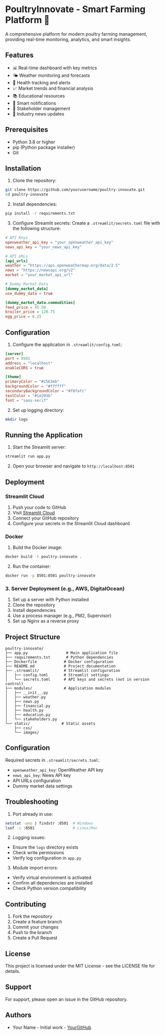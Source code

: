 # PoultryInnovate - Smart Farming Platform 🐔

A comprehensive platform for modern poultry farming management, providing real-time monitoring, analytics, and smart insights.

## Features

- 📊 Real-time dashboard with key metrics
- 🌤️ Weather monitoring and forecasts
- 💉 Health tracking and alerts
- 📈 Market trends and financial analysis
- 📚 Educational resources
- 🔔 Smart notifications
- 👥 Stakeholder management
- 📰 Industry news updates

## Prerequisites

- Python 3.8 or higher
- pip (Python package installer)
- Git

## Installation

1. Clone the repository:
```bash
git clone https://github.com/yourusername/poultry-innovate.git
cd poultry-innovate
```

2. Install dependencies:
```bash
pip install -r requirements.txt
```

3. Configure Streamlit secrets:
Create a `.streamlit/secrets.toml` file with the following structure:
```toml
# API Keys
openweather_api_key = "your_openweather_api_key"
news_api_key = "your_news_api_key"

# API URLs
[api_urls]
weather = "https://api.openweathermap.org/data/2.5"
news = "https://newsapi.org/v2"
market = "your_market_api_url"

# Dummy Market Data
[dummy_market_data]
use_dummy_data = true

[dummy_market_data.commodities]
feed_price = 45.50
broiler_price = 120.75
egg_price = 6.25
```

## Configuration

1. Configure the application in `.streamlit/config.toml`:
```toml
[server]
port = 8501
address = "localhost"
enableCORS = true

[theme]
primaryColor = "#2563eb"
backgroundColor = "#ffffff"
secondaryBackgroundColor = "#f8fafc"
textColor = "#1e293b"
font = "sans-serif"
```

2. Set up logging directory:
```bash
mkdir logs
```

## Running the Application

1. Start the Streamlit server:
```bash
streamlit run app.py
```

2. Open your browser and navigate to `http://localhost:8501`

## Deployment

### Streamlit Cloud

1. Push your code to GitHub
2. Visit [Streamlit Cloud](https://share.streamlit.io)
3. Connect your GitHub repository
4. Configure your secrets in the Streamlit Cloud dashboard

### Docker

1. Build the Docker image:
```bash
docker build -t poultry-innovate .
```

2. Run the container:
```bash
docker run -p 8501:8501 poultry-innovate
```

### 3. Server Deployment (e.g., AWS, DigitalOcean)

1. Set up a server with Python installed
2. Clone the repository
3. Install dependencies
4. Use a process manager (e.g., PM2, Supervisor)
5. Set up Nginx as a reverse proxy

## Project Structure

```
poultry-innovate/
├── app.py                 # Main application file
├── requirements.txt       # Python dependencies
├── Dockerfile            # Docker configuration
├── README.md             # Project documentation
├── .streamlit/           # Streamlit configuration
│   ├── config.toml       # Streamlit settings
│   └── secrets.toml      # API keys and secrets (not in version control)
├── modules/              # Application modules
│   ├── __init__.py
│   ├── weather.py
│   ├── news.py
│   ├── financial.py
│   ├── health.py
│   ├── education.py
│   └── stakeholders.py
└── static/              # Static assets
    ├── css/
    └── images/
```

## Configuration

Required secrets in `.streamlit/secrets.toml`:

- `openweather_api_key`: OpenWeather API key
- `news_api_key`: News API key
- API URLs configuration
- Dummy market data settings

## Troubleshooting

1. Port already in use:
```bash
netstat -ano | findstr :8501  # Windows
lsof -i :8501                 # Linux/Mac
```

2. Logging issues:
- Ensure the `logs` directory exists
- Check write permissions
- Verify log configuration in `app.py`

3. Module import errors:
- Verify virtual environment is activated
- Confirm all dependencies are installed
- Check Python version compatibility

## Contributing

1. Fork the repository
2. Create a feature branch
3. Commit your changes
4. Push to the branch
5. Create a Pull Request

## License

This project is licensed under the MIT License - see the LICENSE file for details.

## Support

For support, please open an issue in the GitHub repository.

## Authors

- Your Name - Initial work - [YourGitHub](https://github.com/yourusername)
